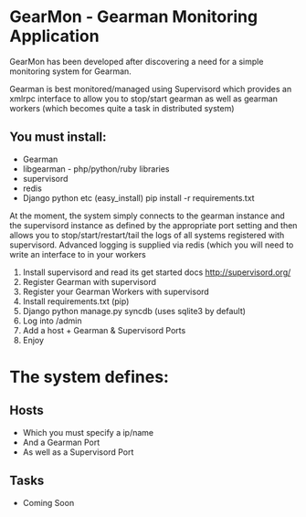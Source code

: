 GearMon - Gearman Monitoring Application
==========================================

GearMon has been developed after discovering a need for a simple monitoring system for Gearman.

Gearman is best monitored/managed using Supervisord which provides an xmlrpc interface to allow you to stop/start gearman as well as gearman workers (which becomes quite a task in distributed system)

You must install:
------

* Gearman
* libgearman - php/python/ruby libraries
* supervisord
* redis
* Django python etc (easy_install) pip install -r requirements.txt

At the moment, the system simply connects to the gearman instance and the supervisord instance as defined by the appropriate port setting and then allows you to stop/start/restart/tail the logs of all systems registered with supervisord. Advanced logging is supplied via redis (which you will need to write an interface to in your workers

1. Install supervisord and read its get started docs http://supervisord.org/
2. Register Gearman with supervisord
3. Register your Gearman Workers with supervisord
4. Install requirements.txt (pip) 
5. Django python manage.py syncdb (uses sqlite3 by default)
6. Log into /admin
7. Add a host + Gearman & Supervisord Ports
8. Enjoy

# The system defines:

Hosts
------
* Which you must specify a ip/name
* And a Gearman Port
* As well as a Supervisord Port


Tasks
------
* Coming Soon
